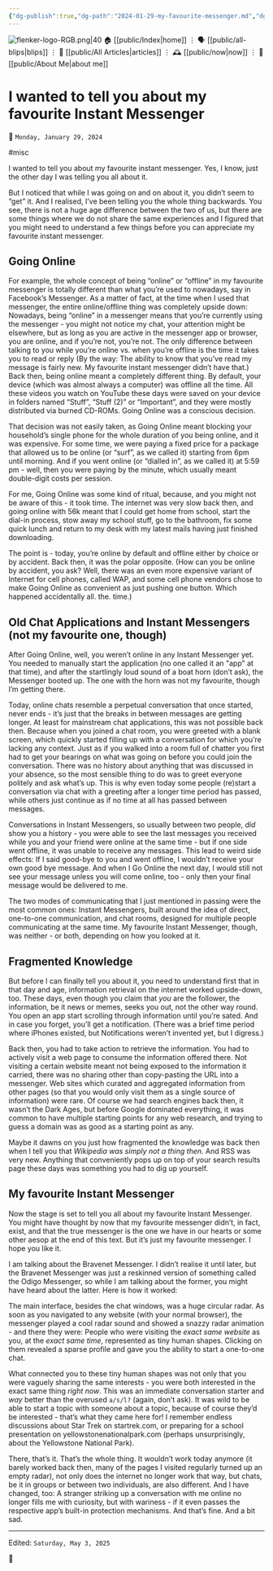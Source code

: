 ```yaml
---
{"dg-publish":true,"dg-path":"2024-01-29-my-favourite-messenger.md","dg-permalink":"i-wanted-to-tell-you-about-my-favourite-instant-messenger/","permalink":"/i-wanted-to-tell-you-about-my-favourite-instant-messenger/","title":"I wanted to tell you about my favourite Instant Messenger"}
---
```



<div class="transclusion internal-embed is-loaded"><div class="markdown-embed">




![flenker-logo-RGB.png|40](/img/user/attachments/flenker-logo-RGB.png)
🏠 [[public/Index\|home]]  ⋮ 🗣️ [[public/all-blips\|blips]] ⋮  📝 [[public/All Articles\|articles]]  ⋮ 🕰️ [[public/now\|now]] ⋮ 🪪 [[public/About Me\|about me]]


</div></div>


# I wanted to tell you about my favourite Instant Messenger
<p><span>📆 <code>Monday, January 29, 2024</code></span></p>
#misc

I wanted to tell you about my favourite instant messenger.
Yes, I know, just the other day I was telling you all about it.

But I noticed that while I was going on and on about it, you didn’t seem to “get” it. And I realised, I’ve been telling you the whole thing backwards. You see, there is not a huge age difference between the two of us, but there are some things where we do not share the same experiences and I figured that you might need to understand a few things before you can appreciate my favourite instant messenger.

## Going Online
For example, the whole concept of being “online” or “offline” in my favourite messenger is totally different than what you’re used to nowadays, say in Facebook’s Messenger. As a matter of fact, at the time when I used that messenger, the entire online/offline thing was completely upside down: Nowadays, being “online” in a messenger means that you’re currently using the messenger - you might not notice my chat, your attention might be elsewhere, but as long as you are active in the messenger app or browser, you are online, and if you’re not, you’re not. The only difference between talking to you while you’re online vs. when you’re offline is the time it takes you to read or reply (By the way: The ability to know that you’ve read my message is fairly new. My favourite instant messenger didn’t have that.) Back then, being online meant a completely different thing. By default, your device (which was almost always a computer) was offline all the time. All these videos you watch on YouTube these days were saved on your device in folders named “Stuff”, “Stuff (2)” or “Important”, and they were mostly distributed via burned CD-ROMs.  Going Online was a conscious decision.

That decision was not easily taken, as Going Online meant blocking your household’s single phone for the whole duration of you being online, and it was expensive. For some time, we were paying a fixed price for a package that allowed us to be online (or “surf”, as we called it) starting from 6pm until morning. And if you went online (or “dialled in”, as we called it) at 5:59 pm - well, then you were paying by the minute, which usually meant double-digit costs per session.

For me, Going Online was some kind of ritual, because, and you might not be aware of this - it took time. The internet was very slow back then, and going online with 56k meant that I could get home from school, start the dial-in process, stow away my school stuff, go to the bathroom, fix some quick lunch and return to my desk with my latest mails having just finished downloading.

The point is - today, you’re online by default and offline either by choice or by accident. Back then, it was the polar opposite.  (How can you be online by accident, you ask?  Well, there was an even more expensive variant of Internet for cell phones, called WAP, and some cell phone vendors chose to make Going Online as convenient as just pushing one button. Which happened accidentally all. the. time.)

## Old Chat Applications and Instant Messengers (not my favourite one, though)

After Going Online, well, you weren’t online in any Instant Messenger yet. You needed to manually start the application (no one called it an "app" at that time), and after the startlingly loud sound of a boat horn (don’t ask), the Messenger booted up. The one with the horn was not my favourite, though I’m getting there.

Today, online chats resemble a perpetual conversation that once started, never ends - it’s just that the breaks in between messages are getting longer. At least for mainstream  chat applications, this was not possible back then. Because when you joined a chat room, you were greeted with a blank screen, which quickly started filling up with a conversation for which you’re lacking any context. Just as if you walked into a room full of chatter you first had to get your bearings on what was going on before you could join the conversation. There was no  history about anything that was discussed in your absence, so the most sensible thing to do was to greet everyone politely and ask what’s up. This is why even today some people (re)start a conversation via chat with a greeting after a longer time period has passed, while others just continue as if no time at all has passed between messages.

Conversations in Instant Messengers, so usually between two people, _did_ show you a history - you were able to see the last messages you received while you and your friend were online at the same time - but if one side went offline, it was unable to receive any messages. This lead to weird side effects: If I said good-bye to you and went offline, I wouldn’t receive your own good bye message. And when I Go Online the next day, I would still not see your message unless you will come  online, too - only then your final message would be delivered to me.

The two modes of communicating that I just mentioned in passing were the most common ones: Instant Messengers, built around the idea of direct, one-to-one communication, and chat rooms, designed for multiple people communicating at the same time. My favourite Instant Messenger, though, was neither - or both, depending on how you looked at it.

## Fragmented Knowledge

But before I can finally tell you about it, you need to understand first that in that day and age, information retrieval on the internet worked upside-down, too. These days, even though you claim that _you_ are the follower, the information, be it news or memes, seeks you out, not the other way round. You open an app start scrolling through information until you’re sated. And in case you forget, you’ll get a notification. (There was a brief time period where iPhones existed, but Notifications weren’t invented yet, but I digress.)

Back then, you had to take action to retrieve the information. You had to actively visit a web page to consume the information offered there.  Not visiting a certain website meant not being exposed to the information it carried, there was no sharing other than copy-pasting the URL into a messenger. Web sites which curated and aggregated information from other pages (so that you would only visit them as a single source of information) were rare.
Of course we had search engines back then, it wasn’t the Dark Ages, but before Google dominated everything, it was common to have multiple starting points for any web research, and trying to guess a domain was as good as a starting point as any.

Maybe it dawns on you just how fragmented the knowledge was back then when I tell you that  _Wikipedia was simply not a thing then_. And RSS was very new. Anything that conveniently pops up on top of your search results page these days was something you had to dig up yourself.

## My favourite Instant Messenger

Now the stage is set to tell you all about my favourite Instant Messenger. You might have thought by now that my favourite messenger didn’t, in fact, exist, and that the true messenger is the one we have in our hearts or some other aesop at the end of this text. But it’s just my favourite messenger. I hope you like it.

I am talking about the Bravenet Messenger. I didn’t realise it until later, but the Bravenet Messenger was just a reskinned version of something called the Odigo Messenger, so while I am talking about the former, you might have heard about the latter. Here is how it worked:

The main interface, besides the chat windows, was a huge circular radar. As soon as you navigated to any website (with your normal browser), the messenger played a cool radar sound and showed a snazzy radar animation - and there they were: People who were visiting the _exact same website_ as you, at the _exact same time_, represented as tiny human shapes. Clicking on them revealed a sparse profile and gave you the ability to start a one-to-one chat.

What connected you to these tiny human shapes was not only that you were vaguely sharing the same interests - you were both interested in the exact same thing _right now_. This was an immediate conversation starter and _way_ better than the overused `a/s/l?` (again, don’t ask). It was wild to be able to start a topic with someone about a topic, because of course they’d be interested - that’s what they came here for! I remember endless discussions about Star Trek on startrek.com, or preparing for a school presentation on yellowstonenationalpark.com (perhaps unsurprisingly, about the Yellowstone National Park).

There, that’s it. That’s the whole thing. It wouldn’t work today anymore (it barely worked back then, many of the pages I visited regularly turned up an empty radar),  not only does the internet no longer work that way, but chats, be it in groups or between two individuals, are also different. And I have changed, too: A stranger striking up a conversation with me online no longer fills me with curiosity, but with wariness - if it even passes the respective app’s built-in protection mechanisms. And that’s fine. And a bit sad.


- - -
<p><span>Edited: <code>Saturday, May 3, 2025</code></span></p>
👾
